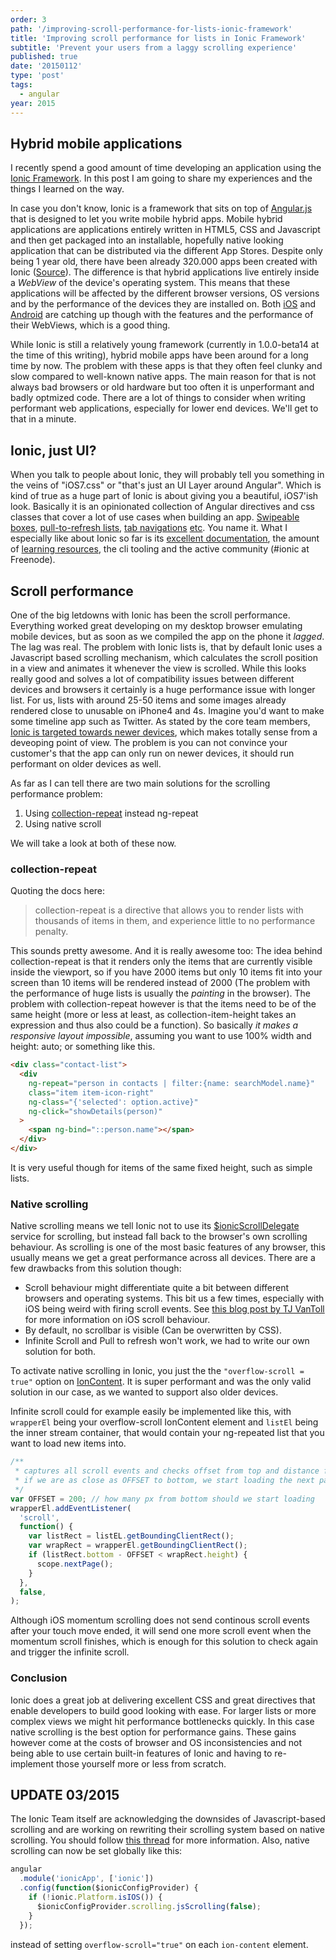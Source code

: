 ```yaml
---
order: 3
path: '/improving-scroll-performance-for-lists-ionic-framework'
title: 'Improving scroll performance for lists in Ionic Framework'
subtitle: 'Prevent your users from a laggy scrolling experience'
published: true
date: '20150112'
type: 'post'
tags:
  - angular
year: 2015
---
```


## Hybrid mobile applications

I recently spend a good amount of time developing an application using the [Ionic Framework](http://ionicframework.com/). In this post I am going to share my experiences and the things I learned on the way.

In case you don't know, Ionic is a framework that sits on top of [Angular.js](https://angularjs.org/) that is designed to let you write mobile hybrid apps. Mobile hybrid applications are applications entirely written in HTML5, CSS and Javascript and then get packaged into an installable, hopefully native looking application that can be distributed via the different App Stores.
Despite only being 1 year old, there have been already 320.000 apps been created with Ionic ([Source](http://ionicframework.com/blog/ionic-one-year-review/)).
The difference is that hybrid applications live entirely inside a _WebView_ of the device's operating system.
This means that these applications will be affected by the different browser versions, OS versions and by the performance of the devices they are installed on. Both [iOS](http://nshipster.com/wkwebkit/) and [Android](https://developer.chrome.com/multidevice/webview/overview) are catching up though with the features and the performance of their WebViews, which is a good thing.

While Ionic is still a relatively young framework (currently in 1.0.0-beta14 at the time of this writing), hybrid mobile apps have been around for a long time by now. The problem with these apps is that they often feel clunky and slow compared to well-known native apps.
The main reason for that is not always bad browsers or old hardware but too often it is unperformant and badly optmized code. There are a lot of things to consider when writing performant web applications, especially for lower end devices. We'll get to that in a minute.

## Ionic, just UI?

When you talk to people about Ionic, they will probably tell you something in the veins of "iOS7.css" or "that's just an UI Layer around Angular". Which is kind of true as a huge part of Ionic is about giving you a beautiful, iOS7'ish look. Basically it is an opinionated collection of Angular directives and css classes that cover a lot of use cases when building an app. [Swipeable boxes](http://ionicframework.com/docs/api/directive/ionSlideBox/), [pull-to-refresh lists](http://ionicframework.com/docs/api/directive/ionRefresher/), [tab navigations](http://ionicframework.com/docs/api/directive/ionTabs/) [etc](http://ionicframework.com/docs/api/directive/ionSideMenus/). You name it.
What I especially like about Ionic so far is its [excellent documentation](http://ionicframework.com/docs/), the amount of [learning resources](http://learn.ionicframework.com/), the cli tooling and the active community (#ionic at Freenode).

## Scroll performance

One of the big letdowns with Ionic has been the scroll performance. Everything worked great developing on my desktop browser emulating mobile devices, but as soon as we compiled the app on the phone it _lagged_. The lag was real.
The problem with Ionic lists is, that by default Ionic uses a Javascript based scrolling mechanism, which calculates the scroll position in a view and animates it whenever the view is scrolled. While this looks really good and solves a lot of compatibility issues between different devices and browsers it certainly is a huge performance issue with longer list. For us, lists with around 25-50 items and some images already rendered close to unusable on iPhone4 and 4s. Imagine you'd want to make some timeline app such as Twitter.
As stated by the core team members, [Ionic is targeted towards newer devices](https://github.com/driftyco/ionic/issues/287#issuecomment-30441099), which makes totally sense from a deveoping point of view. The problem is you can not convince your customer's that the app can only run on newer devices, it should run performant on older devices as well.

As far as I can tell there are two main solutions for the scrolling performance problem:

1. Using [collection-repeat](http://ionicframework.com/docs/api/directive/collectionRepeat/) instead ng-repeat
2. Using native scroll

We will take a look at both of these now.

### collection-repeat

Quoting the docs here:

> collection-repeat is a directive that allows you to render lists with thousands of items in them, and experience little to no performance penalty.

This sounds pretty awesome. And it is really awesome too: The idea behind collection-repeat is that it renders only the items that are currently visible inside the viewport, so if you have 2000 items but only 10 items fit into your screen than 10 items will be rendered instead of 2000 (The problem with the performance of huge lists is usually the _painting_ in the browser). The problem with collection-repeat however is that the items need to be of the same height (more or less at least, as collection-item-height takes an expression and thus also could be a function). So basically _it makes a responsive layout impossible_, assuming you want to use 100% width and height: auto; or something like this.

```html
<div class="contact-list">
  <div
    ng-repeat="person in contacts | filter:{name: searchModel.name}"
    class="item item-icon-right"
    ng-class="{'selected': option.active}"
    ng-click="showDetails(person)"
  >
    <span ng-bind="::person.name"></span>
  </div>
</div>
```

It is very useful though for items of the same fixed height, such as simple lists.

### Native scrolling

Native scrolling means we tell Ionic not to use its [\$ionicScrollDelegate](http://ionicframework.com/docs/api/service/$ionicScrollDelegate/) service for scrolling, but instead fall back to the browser's own scrolling behaviour. As scrolling is one of the most basic features of any browser, this usually means we get a great performance across all devices.
There are a few drawbacks from this solution though:

- Scroll behaviour might differentiate quite a bit between different browsers and operating systems. This bit us a few times, especially with iOS being weird with firing scroll events. See [this blog post by TJ VanToll](http://developer.telerik.com/featured/scroll-event-change-ios-8-big-deal/) for more information on iOS scroll behaviour.
- By default, no scrollbar is visible (Can be overwritten by CSS).
- Infinite Scroll and Pull to refresh won't work, we had to write our own solution for both.

To activate native scrolling in Ionic, you just the the `"overflow-scroll = true"` option on [IonContent](http://ionicframework.com/docs/api/directive/ionContent/). It is super performant and was the only valid solution in our case, as we wanted to support also older devices.

Infinite scroll could for example easily be implemented like this, with `wrapperEl` being your overflow-scroll IonContent element and `listEl` being the inner stream container, that would contain your ng-repeated list that you want to load new items into.

```javascript
/**
 * captures all scroll events and checks offset from top and distance from bottom
 * if we are as close as OFFSET to bottom, we start loading the next page
 */
var OFFSET = 200; // how many px from bottom should we start loading
wrapperEl.addEventListener(
  'scroll',
  function() {
    var listRect = listEL.getBoundingClientRect();
    var wrapRect = wrapperEl.getBoundingClientRect();
    if (listRect.bottom - OFFSET < wrapRect.height) {
      scope.nextPage();
    }
  },
  false,
);
```

Although iOS momentum scrolling does not send continous scroll events after your touch move ended, it will send one more scroll event when the momentum scroll finishes, which is enough for this solution to check again and trigger the infinite scroll.

### Conclusion

Ionic does a great job at delivering excellent CSS and great directives that enable developers to build good looking with ease. For larger lists or more complex views we might hit performance bottlenecks quickly. In this case native scrolling is the best option for performance gains. These gains however come at the costs of browser and OS inconsistencies and not being able to use certain built-in features of Ionic and having to re-implement those yourself more or less from scratch.

## UPDATE 03/2015

The Ionic Team itself are acknowledging the downsides of Javascript-based scrolling and are working on rewriting their scrolling system based on native scrolling. You should follow [this thread](http://forum.ionicframework.com/t/native-scrolling-android-testers-wanted/17059) for more information. Also, native scrolling can now be set globally like this:

```javascript
angular
  .module('ionicApp', ['ionic'])
  .config(function($ionicConfigProvider) {
    if (!ionic.Platform.isIOS()) {
      $ionicConfigProvider.scrolling.jsScrolling(false);
    }
  });
```

instead of setting `overflow-scroll="true"` on each `ion-content` element.
